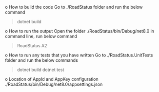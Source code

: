 o	How to build the code
Go to ./RoadStatus folder and run the below command
> dotnet build

o	How to run the output
Open the folder ./RoadStatus/bin/Debug/net8.0 in command line, run below command
> RoadStatus A2

o	How to run any tests that you have written
Go to ./RoadStatus.UnitTests folder and run the below commands
> dotnet build
> dotnet test

o	Location of AppId and AppKey configuration
./RoadStatus/bin/Debug/net8.0/appsettings.json